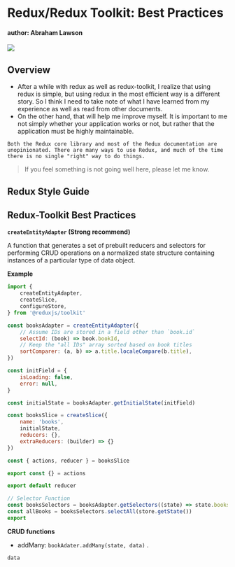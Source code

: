# Redux/Redux Toolkit: Best Practices
#### author: Abraham Lawson

[![](https://redux.js.org/img/redux-logo-landscape.png)](https://redux.js.org/style-guide/style-guide)

## Overview

* After a while with redux as well as redux-toolkit, I realize that using redux is simple, but using redux in the most efficient way is a different story. So I think I need to take note of what I have learned from my experience as well as read from other documents. 
* On the other hand, that will help me improve myself. It is important to me not simply whether your application works or not, but rather that the application must be highly maintainable.
 
````
Both the Redux core library and most of the Redux documentation are unopinionated. There are many ways to use Redux, and much of the time there is no single "right" way to do things.
````

> If you feel something is not going well here, please let me know.

## Redux Style Guide


## Redux-Toolkit Best Practices

**``createEntityAdapter``  (Strong recommend)**

A function that generates a set of prebuilt reducers and selectors for performing CRUD operations on a normalized state structure containing instances of a particular type of data object.

**Example**

````javascript
import {
    createEntityAdapter,
    createSlice,
    configureStore,
} from '@reduxjs/toolkit'

const booksAdapter = createEntityAdapter({
    // Assume IDs are stored in a field other than `book.id`
    selectId: (book) => book.bookId,
    // Keep the "all IDs" array sorted based on book titles
    sortComparer: (a, b) => a.title.localeCompare(b.title),
})

const initField = {
    isLoading: false,
    error: null,
}

const initialState = booksAdapter.getInitialState(initField)

const booksSlice = createSlice({
    name: 'books',
    initialState,
    reducers: {},
    extraReducers: (builder) => {}
})

const { actions, reducer } = booksSlice

export const {} = actions

export default reducer

// Selector Function
const booksSelectors = booksAdapter.getSelectors((state) => state.books)
const allBooks = booksSelectors.selectAll(store.getState())
export 
````
**CRUD functions**

* addMany: ````bookAdater.addMany(state, data)```` .
````javascript
data  
````
